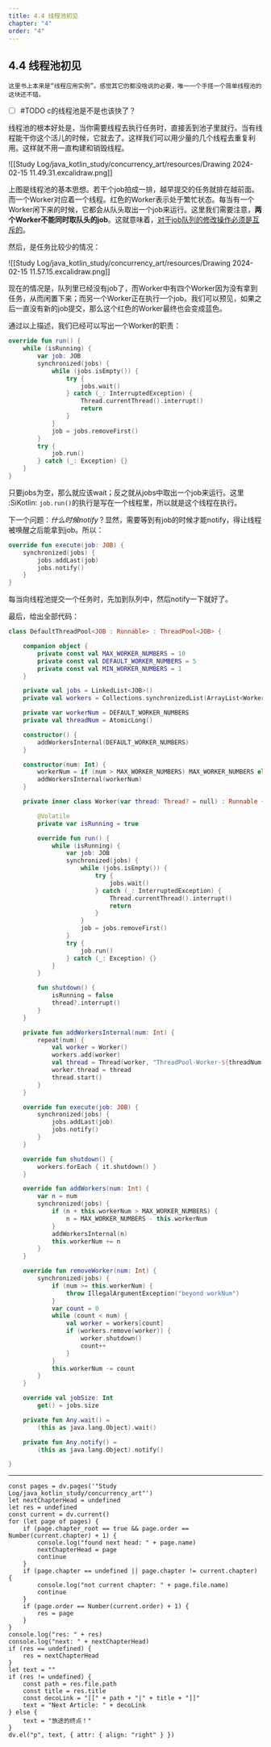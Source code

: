 ```yaml
---
title: 4.4 线程池初见
chapter: "4"
order: "4"
---
```

## 4.4 线程池初见

```ad-info
这里书上本来是“线程应用实例”。感觉其它的都没啥说的必要，唯一一个手搓一个简单线程池的这块还不错。
```

- [ ] #TODO c的线程池是不是也该快了？

线程池的根本好处是，当你需要线程去执行任务时，直接丢到池子里就行。当有线程能干你这个活儿的时候，它就去了。这样我们可以用少量的几个线程去重复利用。这样就不用一直构建和销毁线程。

![[Study Log/java_kotlin_study/concurrency_art/resources/Drawing 2024-02-15 11.49.31.excalidraw.png]]

上图是线程池的基本思想。若干个job拍成一排，越早提交的任务就排在越前面。而一个Worker对应着一个线程。红色的Worker表示处于繁忙状态。每当有一个Worker闲下来的时候，它都会从队头取出一个job来运行。这里我们需要注意，**两个Worker不能同时取队头的job**。这就意味着，<u>对于job队列的修改操作必须是互斥的</u>。

然后，是任务比较少的情况：

![[Study Log/java_kotlin_study/concurrency_art/resources/Drawing 2024-02-15 11.57.15.excalidraw.png]]

现在的情况是，队列里已经没有job了，而Worker中有四个Worker因为没有拿到任务，从而闲置下来；而另一个Worker正在执行一个job。我们可以预见，如果之后一直没有新的job提交，那么这个红色的Worker最终也会变成蓝色。

通过以上描述，我们已经可以写出一个Worker的职责：

```kotlin
override fun run() {
	while (isRunning) {
		var job: JOB
		synchronized(jobs) {
			while (jobs.isEmpty()) {
				try {
					jobs.wait()
				} catch (_: InterruptedException) {
					Thread.currentThread().interrupt()
					return
				}
			}
			job = jobs.removeFirst()
		}
		try {
			job.run()
		} catch (_: Exception) {}
	}
}
```

只要jobs为空，那么就应该wait；反之就从jobs中取出一个job来运行。这里 :SiKotlin: `job.run()`的执行是写在一个线程里，所以就是这个线程在执行。

下一个问题：*什么时候notify*？显然，需要等到有job的时候才能notify，得让线程被唤醒之后能拿到job。所以：

```kotlin
override fun execute(job: JOB) {
	synchronized(jobs) {
		jobs.addLast(job)
		jobs.notify()
	}
}
```

每当向线程池提交一个任务时，先加到队列中，然后notify一下就好了。

最后，给出全部代码：

```kotlin
class DefaultThreadPool<JOB : Runnable> : ThreadPool<JOB> {

    companion object {
        private const val MAX_WORKER_NUMBERS = 10
        private const val DEFAULT_WORKER_NUMBERS = 5
        private const val MIN_WORKER_NUMBERS = 1
    }

    private val jobs = LinkedList<JOB>()
    private val workers = Collections.synchronizedList(ArrayList<Worker>())

    private var workerNum = DEFAULT_WORKER_NUMBERS
    private val threadNum = AtomicLong()

    constructor() {
        addWorkersInternal(DEFAULT_WORKER_NUMBERS)
    }

    constructor(num: Int) {
        workerNum = if (num > MAX_WORKER_NUMBERS) MAX_WORKER_NUMBERS else max(MIN_WORKER_NUMBERS, num)
        addWorkersInternal(workerNum)
    }

    private inner class Worker(var thread: Thread? = null) : Runnable {

        @Volatile
        private var isRunning = true

        override fun run() {
            while (isRunning) {
                var job: JOB
                synchronized(jobs) {
                    while (jobs.isEmpty()) {
                        try {
                            jobs.wait()
                        } catch (_: InterruptedException) {
                            Thread.currentThread().interrupt()
                            return
                        }
                    }
                    job = jobs.removeFirst()
                }
                try {
                    job.run()
                } catch (_: Exception) {}
            }
        }

        fun shutdown() {
            isRunning = false
            thread?.interrupt()
        }
    }

    private fun addWorkersInternal(num: Int) {
        repeat(num) {
            val worker = Worker()
            workers.add(worker)
            val thread = Thread(worker, "ThreadPool-Worker-${threadNum.incrementAndGet()}")
            worker.thread = thread
            thread.start()
        }
    }

    override fun execute(job: JOB) {
        synchronized(jobs) {
            jobs.addLast(job)
            jobs.notify()
        }
    }

    override fun shutdown() {
        workers.forEach { it.shutdown() }
    }

    override fun addWorkers(num: Int) {
        var n = num
        synchronized(jobs) {
            if (n + this.workerNum > MAX_WORKER_NUMBERS) {
                n = MAX_WORKER_NUMBERS - this.workerNum
            }
            addWorkersInternal(n)
            this.workerNum += n
        }
    }

    override fun removeWorker(num: Int) {
        synchronized(jobs) {
            if (num >= this.workerNum) {
                throw IllegalArgumentException("beyond workNum")
            }
            var count = 0
            while (count < num) {
                val worker = workers[count]
                if (workers.remove(worker)) {
                    worker.shutdown()
                    count++
                }
            }
            this.workerNum -= count
        }
    }

    override val jobSize: Int
        get() = jobs.size

    private fun Any.wait() =
        (this as java.lang.Object).wait()

    private fun Any.notify() =
        (this as java.lang.Object).notify()

}
```

---

```dataviewjs
const pages = dv.pages('"Study Log/java_kotlin_study/concurrency_art"')
let nextChapterHead = undefined
let res = undefined
const current = dv.current()
for (let page of pages) {
	if (page.chapter_root == true && page.order == Number(current.chapter) + 1) {
		console.log("found next head: " + page.name)
		nextChapterHead = page
		continue
	}
	if (page.chapter == undefined || page.chapter != current.chapter) {
		console.log("not current chapter: " + page.file.name)
		continue
	}
	if (page.order == Number(current.order) + 1) {
		res = page
	}
}
console.log("res: " + res)
console.log("next: " + nextChapterHead)
if (res == undefined) {
	res = nextChapterHead
}
let text = ""
if (res != undefined) {
	const path = res.file.path
	const title = res.title
	const decoLink = "[[" + path + "|" + title + "]]"
	text = "Next Article: " + decoLink
} else {
	text = "旅途的终点！"
}
dv.el("p", text, { attr: { align: "right" } })
```